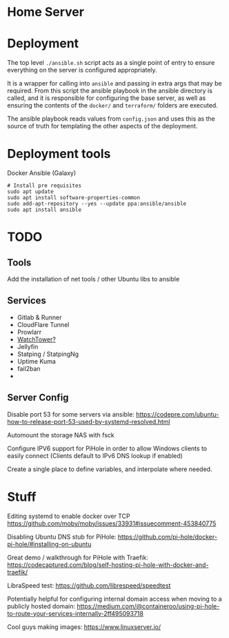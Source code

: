 # Home Server

# Deployment

The top level `./ansible.sh` script acts as a single point of entry to ensure everything on the 
server is configured appropriately.

It is a wrapper for calling into `ansible` and passing in extra args that may be required.
From this script the ansible playbook in the ansible directory is called, and it is responsible for 
configuring the base server, as well as ensuring the contents of the `docker/` and `terraform/` 
folders are executed.

The ansible playbook reads values from `config.json` and uses this as the source of truth for templating
the other aspects of the deployment.

# Deployment tools

Docker
Ansible (Galaxy)


```
# Install pre requisites
sudo apt update
sudo apt install software-properties-common
sudo add-apt-repository --yes --update ppa:ansible/ansible
sudo apt install ansible

```

# TODO

## Tools
Add the installation of net tools / other Ubuntu libs to ansible


## Services
 - Gitlab & Runner
 - CloudFlare Tunnel
 - Prowlarr
 - [WatchTower?](https://containrrr.dev/watchtower/introduction/)
 - Jellyfin
 - Statping / StatpingNg
 - Uptime Kuma
 - fail2ban
 - 


## Server Config
Disable port 53 for some servers via ansible:
https://codepre.com/ubuntu-how-to-release-port-53-used-by-systemd-resolved.html

Automount the storage NAS with fsck

Configure IPV6 support for PiHole in order to allow Windows clients to easily connect 
(Clients default to IPv6 DNS lookup if enabled)

Create a single place to define variables, and interpolate where needed.

# Stuff

Editing systemd to enable docker over TCP
https://github.com/moby/moby/issues/33931#issuecomment-453840775

Disabling Ubuntu DNS stub for PiHole:
https://github.com/pi-hole/docker-pi-hole/#installing-on-ubuntu

Great demo / walkthrough for PiHole with Traefik:
https://codecaptured.com/blog/self-hosting-pi-hole-with-docker-and-traefik/

LibraSpeed test:
https://github.com/librespeed/speedtest

Potentially helpful for configuring internal domain access when moving to a publicly hosted domain:
https://medium.com/@containeroo/using-pi-hole-to-route-your-services-internally-2ff495093718


Cool guys making images:
https://www.linuxserver.io/


